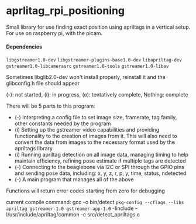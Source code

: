 # aprlitag_rpi_positioning
Small library for use finding exact position using apriltags in a vertical setup. For use on raspberry pi, with the picam.

#### Dependencies
`libgstreamer1.0-dev` `libgstreamer-plugins-base1.0-dev` `libapriltag-dev` `gstreamer1.0-libcamerasrc` `gstreamer1.0-tools` `gstreamer1.0-libav`

Sometimes libglib2.0-dev won't install properly, reinstall it and the glibconfig.h file should appear

(-): not started, (i): in progress, (o): tentatively complete, Nothing: complete

There will be 5 parts to this program:
- (-) Interpreting a config file to set image size, framerate, tag family, other constants needed by the program 
- (i) Setting up the gstreamer video capabilities and providing functionality to the creation of images from it. This will also need to convert the data from images to the necessary format used by the apriltags library
- (i) Running apriltag detection on all image data, managing timing to help maintain efficiency, refining pose estimate if multiple tags are detected
- (-) Connecting to the beaglebone via I2C or SPI through the GPIO pins and sending pose data, including: x, y, z, r, p, y, time, status, ndetected
- (-) A main program that manages all of the above

Functions will return error codes starting from zero for debugging

current compile command:
gcc -o bin/detect `pkg-config --cflags --libs apriltag gstreamer-1.0 gstreamer-app-1.0` -Iinclude -I/usr/include/apriltag/common -c src/detect_apriltags.c
